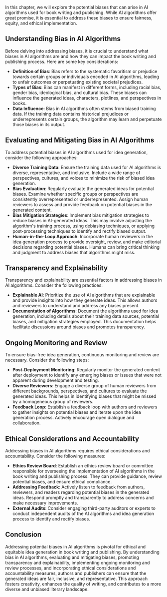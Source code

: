 
In this chapter, we will explore the potential biases that can arise in AI algorithms used for book writing and publishing. While AI algorithms offer great promise, it is essential to address these biases to ensure fairness, equity, and ethical implementation.

Understanding Bias in AI Algorithms
-----------------------------------

Before delving into addressing biases, it is crucial to understand what biases in AI algorithms are and how they can impact the book writing and publishing process. Here are some key considerations:

* **Definition of Bias**: Bias refers to the systematic favoritism or prejudice towards certain groups or individuals encoded in AI algorithms, leading to unfair outcomes or perpetuating existing societal prejudices.
* **Types of Bias**: Bias can manifest in different forms, including racial bias, gender bias, ideological bias, and cultural bias. These biases can influence the generated ideas, characters, plotlines, and perspectives in books.
* **Data Influence**: Bias in AI algorithms often stems from biased training data. If the training data contains historical prejudices or underrepresents certain groups, the algorithm may learn and perpetuate those biases in its output.

Evaluating and Mitigating Bias in AI Algorithms
-----------------------------------------------

To address potential biases in AI algorithms used for idea generation, consider the following approaches:

* **Diverse Training Data**: Ensure the training data used for AI algorithms is diverse, representative, and inclusive. Include a wide range of perspectives, cultures, and voices to minimize the risk of biased idea generation.
* **Bias Evaluation**: Regularly evaluate the generated ideas for potential biases. Examine whether specific groups or perspectives are consistently overrepresented or underrepresented. Assign human reviewers to assess and provide feedback on potential biases in the generated content.
* **Bias Mitigation Strategies**: Implement bias mitigation strategies to reduce biases in AI-generated ideas. This may involve adjusting the algorithm's training process, using debiasing techniques, or applying post-processing techniques to identify and rectify biased output.
* **Human-in-the-Loop Approach**: Incorporate human reviewers in the idea generation process to provide oversight, review, and make editorial decisions regarding potential biases. Humans can bring critical thinking and judgment to address biases that algorithms might miss.

Transparency and Explainability
-------------------------------

Transparency and explainability are essential factors in addressing biases in AI algorithms. Consider the following practices:

* **Explainable AI**: Prioritize the use of AI algorithms that are explainable and provide insights into how they generate ideas. This allows authors and reviewers to understand and address any biases present.
* **Documentation of Algorithms**: Document the algorithms used for idea generation, including details about their training data sources, potential biases, and mitigation strategies employed. This documentation helps facilitate discussions around biases and promotes transparency.

Ongoing Monitoring and Review
-----------------------------

To ensure bias-free idea generation, continuous monitoring and review are necessary. Consider the following steps:

* **Post-Deployment Monitoring**: Regularly monitor the generated content after deployment to identify any emerging biases or issues that were not apparent during development and testing.
* **Diverse Reviewers**: Engage a diverse group of human reviewers from different backgrounds, perspectives, and cultures to evaluate the generated ideas. This helps in identifying biases that might be missed by a homogeneous group of reviewers.
* **Feedback Loop**: Establish a feedback loop with authors and reviewers to gather insights on potential biases and iterate upon the idea generation process. Actively encourage open dialogue and collaboration.

Ethical Considerations and Accountability
-----------------------------------------

Addressing biases in AI algorithms requires ethical considerations and accountability. Consider the following measures:

* **Ethics Review Board**: Establish an ethics review board or committee responsible for overseeing the implementation of AI algorithms in the book writing and publishing process. They can provide guidance, review potential biases, and ensure ethical compliance.
* **Addressing Feedback**: Actively listen to feedback from authors, reviewers, and readers regarding potential biases in the generated ideas. Respond promptly and transparently to address concerns and make necessary improvements.
* **External Audits**: Consider engaging third-party auditors or experts to conduct independent audits of the AI algorithms and idea generation process to identify and rectify biases.

Conclusion
----------

Addressing potential biases in AI algorithms is pivotal for ethical and equitable idea generation in book writing and publishing. By understanding bias in AI algorithms, evaluating and mitigating biases, promoting transparency and explainability, implementing ongoing monitoring and review processes, and incorporating ethical considerations and accountability measures, authors and publishers can ensure that the generated ideas are fair, inclusive, and representative. This approach fosters creativity, enhances the quality of writing, and contributes to a more diverse and unbiased literary landscape.
